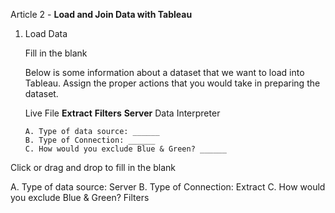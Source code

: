 Article 2 - **Load and Join Data with Tableau**

1.  Load Data

    Fill in the blank

    Below is some information about a dataset that we want to load into Tableau. Assign the proper actions that you would take in preparing the dataset.
    
    Live
File
**Extract**
**Filters**
**Server**
Data Interpreter

        A. Type of data source: ______
        B. Type of Connection: ______
        C. How would you exclude Blue & Green? ______

Click or drag and drop to fill in the blank

A. Type of data source: Server
B. Type of Connection: Extract
C. How would you exclude Blue & Green? Filters
